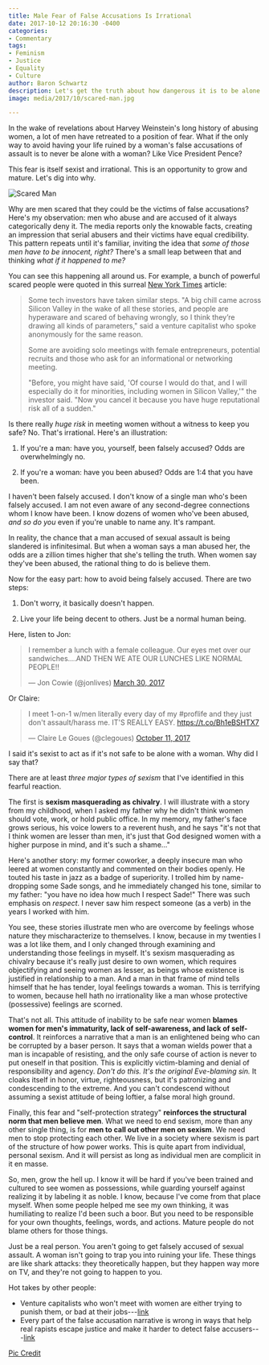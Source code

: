 ```yaml
---
title: Male Fear of False Accusations Is Irrational
date: 2017-10-12 20:16:30 -0400
categories:
- Commentary
tags:
- Feminism
- Justice
- Equality
- Culture
author: Baron Schwartz
description: Let's get the truth about how dangerous it is to be alone with a woman.
image: media/2017/10/scared-man.jpg

---
```



In the wake of revelations about Harvey Weinstein's long history of abusing
women, a lot of men have retreated to a position of fear. What if the only way
to avoid having your life ruined by a woman's false accusations of assault is to
never be alone with a woman? Like Vice President Pence?

This fear is itself sexist and irrational. This is an opportunity to grow and mature. Let's dig into why.

![Scared Man](/media/2017/10/scared-man.jpg)

<!--more-->

Why are men scared that they could be the victims of false accusations? Here's my observation: men
who abuse and are accused of it always categorically deny it.
The media reports only the knowable facts, creating an impression that serial abusers and their victims have equal credibility. This pattern repeats until it's familiar, inviting the idea that *some of those men
have to be innocent, right?* There's a small leap between that and thinking *what if it
happened to me?*

You can see this happening all around us. For example, a bunch of powerful scared people were
quoted in this surreal [New York
Times](https://www.nytimes.com/2017/10/09/upshot/as-sexual-harassment-scandals-spook-men-it-can-backfire-for-women.html)
article:

<blockquote>
<p>Some tech investors have taken similar steps. "A big chill came across Silicon
Valley in the wake of all these stories, and people are hyperaware and scared
of behaving wrongly, so I think they’re drawing all kinds of parameters," said
a venture capitalist who spoke anonymously for the same reason.</p>
<p>Some are avoiding solo meetings with female entrepreneurs, potential recruits
and those who ask for an informational or networking meeting.</p>
<p>"Before, you might have said, 'Of course I would do that, and I will especially
do it for minorities, including women in Silicon Valley,'" the investor said.
"Now you cancel it because you have huge reputational risk all of a sudden."</p>
</blockquote>

Is there really *huge risk* in meeting women without a witness to keep you safe? No. That's irrational. Here's an illustration:

1. If you're a man: have you, yourself, been falsely accused? Odds are overwhelmingly no.

1. If you're a woman: have you been abused? Odds are 1:4 that you have been.

I haven't been falsely accused. I don't know of a single man who's been falsely accused. I am not even aware of any
second-degree connections whom I know have been. I know dozens of women who've been abused, *and so do you* even if you're unable
to name any. It's rampant.

In reality, the chance that a man accused of sexual assault is being slandered is infinitesimal. But when a woman says a man abused her, the odds are a zillion times higher that she's telling the truth.  When women say they've been abused, the rational thing to
do is believe them.

Now for the easy part: how to avoid being falsely accused. There are two steps:

1. Don't worry, it basically doesn't happen.

1. Live your life being decent to others. Just be a normal human being.

Here, listen to Jon:

<blockquote class="twitter-tweet" data-lang="en"><p lang="en" dir="ltr">I
remember a lunch with a female colleague. Our eyes met over our sandwiches….AND
THEN WE ATE OUR LUNCHES LIKE NORMAL PEOPLE!!</p>— Jon Cowie (@jonlives) <a href="https://twitter.com/jonlives/status/847469563860148224?ref_src=twsrc%5Etfw">March
30, 2017</a></blockquote>

Or Claire:

<blockquote class="twitter-tweet" data-lang="en"><p lang="en" dir="ltr">I meet
1-on-1 w/men literally every day of my #proflife
and they just don't assault/harass me. IT'S REALLY EASY.  <a href="https://t.co/Bh1eBSHTX7">https://t.co/Bh1eBSHTX7</a></p>— Claire Le
Goues (@clegoues) <a href="https://twitter.com/clegoues/status/918105138224599041?ref_src=twsrc%5Etfw">October
11, 2017</a></blockquote>

I said it's sexist to act as if it's not safe to be alone with a woman. Why did I say that?

There are at least *three major types of sexism*
that I've identified in this fearful reaction.

The first is **sexism masquerading as chivalry**.  I will illustrate with a story from my childhood, when I asked my father why he didn't think women
should vote, work, or hold public office. In my memory, my father's face grows
serious, his voice lowers to a reverent hush, and he says "it's not that I think
women are lesser than men, it's just that God designed women with a higher
purpose in mind, and it's such a shame..."

Here's another story: my former coworker, a deeply insecure man who leered at women constantly and
commented on their bodies openly. He touted his taste in jazz as a badge of superiority. I trolled him by
name-dropping some Sade songs, and he immediately changed his tone, similar to my
father: "you have no idea how much I respect Sade!" There was such
emphasis on *respect*. I never saw him respect someone (as a verb) in the years
I worked with him.

You see, these stories illustrate men who are overcome by feelings whose nature
they mischaracterize to themselves.  I know, because in my twenties I was a lot like them, and I only changed through examining and understanding those feelings in myself.
It's sexism masquerading as chivalry because it's really just desire to own
women, which requires objectifying and seeing women as lesser, as beings whose
existence is justified in relationship to a man. And a man in that frame of mind tells himself that he has tender, loyal feelings towards a woman. This is
terrifying to women, because hell hath no irrationality like a man whose protective (possessive) feelings are scorned.

That's not all. This attitude of inability to be safe near women **blames
women for men's immaturity, lack of self-awareness, and lack of self-control**. It
reinforces a narrative that a man is an enlightened being who can be corrupted
by a baser person. It says that a woman wields power that a man is
incapable of resisting, and the only safe course of action is never to put
oneself in that position. This is explicitly victim-blaming and denial of
responsibility and agency. *Don't do
this. It's the original Eve-blaming sin.* It cloaks itself in honor, virtue, righteousness, but it's patronizing and condescending to the extreme. And you can't
condescend without assuming a sexist attitude of being loftier, a false moral high ground.

Finally, this fear and "self-protection strategy" **reinforces the structural norm that
men believe men**. What we need to end sexism, more than any other single thing,
is for **men to call out other men on sexism**. We need men to stop protecting each
other.  We live in a society where sexism is part of the structure of how power
works.
This is quite apart from individual, personal sexism. And it will persist as
long as individual men are complicit in it en masse.

So, men, grow the hell up. I know it will be hard if you've been trained and
cultured to see women as possessions, while guarding yourself against realizing it by
labeling it as noble. I know, because I've come from that place
myself. When some people
helped me see my own thinking, it was humiliating to realize I'd been such a boor. But you need to be responsible for your own
thoughts, feelings, words, and actions. Mature people do not blame others for
those things.

Just be a real person. You aren't going to get falsely accused of sexual assault. A woman isn't going to trap you into ruining your life. These things are like shark attacks: they
theoretically happen, but they happen way more on TV, and they're not going to happen to you.

Hot takes by other people:

- Venture capitalists who won't meet with women are either trying to punish them, or bad at their jobs---[link](https://www.inc.com/jeff-bercovici/anonymous-vc-harassment.html)
- Every part of the false accusation narrative is wrong in ways that help real rapists escape justice and make it harder to detect false accusers---[link](https://qz.com/980766/the-truth-about-false-rape-accusations/)

[Pic Credit](https://upload.wikimedia.org/wikipedia/commons/6/60/A_barber_shaving_a_man_who_looks_extremely_fearful._Lithogra_Wellcome_V0019694.jpg)
